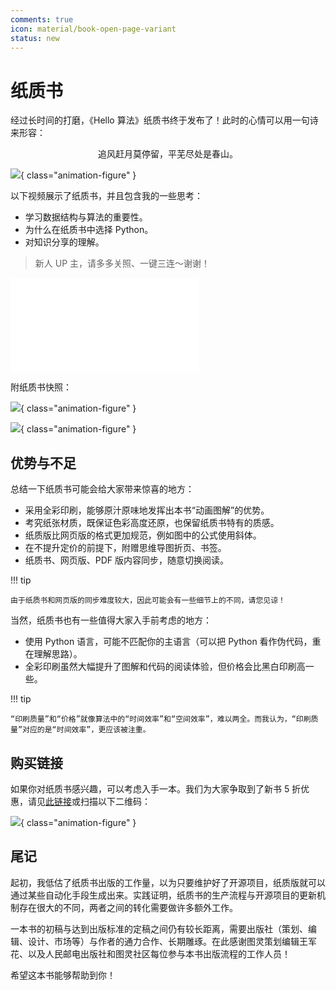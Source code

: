 ```yaml
---
comments: true
icon: material/book-open-page-variant
status: new
---
```


# 纸质书

经过长时间的打磨，《Hello 算法》纸质书终于发布了！此时的心情可以用一句诗来形容：

<p align="center">追风赶月莫停留，平芜尽处是春山。</p>

![](https://gitee.com/taoweitao/hello-algo/raw/dev/docs/chapter_paperbook/index.assets/paper_book_overview.jpg){ class="animation-figure" }

以下视频展示了纸质书，并且包含我的一些思考：

- 学习数据结构与算法的重要性。
- 为什么在纸质书中选择 Python。
- 对知识分享的理解。

> 新人 UP 主，请多多关照、一键三连～谢谢！

<div class="video-container">
    <iframe src="//player.bilibili.com/player.html?aid=1051597767&bvid=BV1QH4y157uC&cid=1462564112&p=1&autoplay=0" scrolling="no" border="0" frameborder="no" framespacing="0" allowfullscreen="true"> </iframe>
</div>

附纸质书快照：

![](https://gitee.com/taoweitao/hello-algo/raw/dev/docs/chapter_paperbook/index.assets/paper_book_chapter_heap.jpg){ class="animation-figure" }

![](https://gitee.com/taoweitao/hello-algo/raw/dev/docs/chapter_paperbook/index.assets/paper_book_avl_tree.jpg){ class="animation-figure" }

## 优势与不足

总结一下纸质书可能会给大家带来惊喜的地方：

- 采用全彩印刷，能够原汁原味地发挥出本书“动画图解”的优势。
- 考究纸张材质，既保证色彩高度还原，也保留纸质书特有的质感。
- 纸质版比网页版的格式更加规范，例如图中的公式使用斜体。
- 在不提升定价的前提下，附赠思维导图折页、书签。
- 纸质书、网页版、PDF 版内容同步，随意切换阅读。

!!! tip

    由于纸质书和网页版的同步难度较大，因此可能会有一些细节上的不同，请您见谅！

当然，纸质书也有一些值得大家入手前考虑的地方：

- 使用 Python 语言，可能不匹配你的主语言（可以把 Python 看作伪代码，重在理解思路）。
- 全彩印刷虽然大幅提升了图解和代码的阅读体验，但价格会比黑白印刷高一些。

!!! tip

    “印刷质量”和“价格”就像算法中的“时间效率”和“空间效率”，难以两全。而我认为，“印刷质量”对应的是“时间效率”，更应该被注重。

## 购买链接

如果你对纸质书感兴趣，可以考虑入手一本。我们为大家争取到了新书 5 折优惠，请见[此链接](https://3.cn/1X-qmTD3)或扫描以下二维码：

![](https://gitee.com/taoweitao/hello-algo/raw/dev/docs/chapter_paperbook/index.assets/book_jd_link.jpg){ class="animation-figure" }

## 尾记

起初，我低估了纸质书出版的工作量，以为只要维护好了开源项目，纸质版就可以通过某些自动化手段生成出来。实践证明，纸质书的生产流程与开源项目的更新机制存在很大的不同，两者之间的转化需要做许多额外工作。

一本书的初稿与达到出版标准的定稿之间仍有较长距离，需要出版社（策划、编辑、设计、市场等）与作者的通力合作、长期雕琢。在此感谢图灵策划编辑王军花、以及人民邮电出版社和图灵社区每位参与本书出版流程的工作人员！

希望这本书能够帮助到你！
